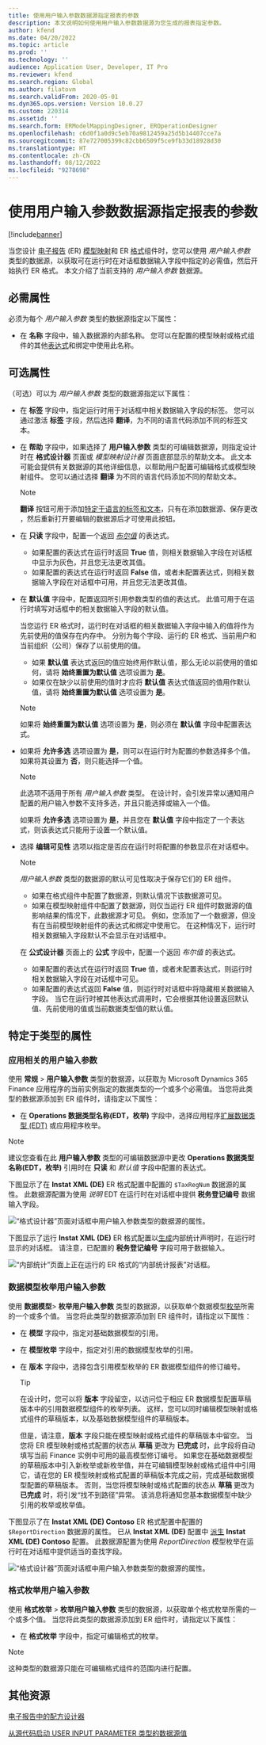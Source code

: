 ```yaml
---
title: 使用用户输入参数数据源指定报表的参数
description: 本文说明如何使用用户输入参数数据源为您生成的报表指定参数。
author: kfend
ms.date: 04/20/2022
ms.topic: article
ms.prod: ''
ms.technology: ''
audience: Application User, Developer, IT Pro
ms.reviewer: kfend
ms.search.region: Global
ms.author: filatovm
ms.search.validFrom: 2020-05-01
ms.dyn365.ops.version: Version 10.0.27
ms.custom: 220314
ms.assetid: ''
ms.search.form: ERModelMappingDesigner, EROperationDesigner
ms.openlocfilehash: c6d0f1a0d9c5eb70a9812459a25d5b14407cce7a
ms.sourcegitcommit: 87e727005399c82cbb6509f5ce9fb33d18928d30
ms.translationtype: HT
ms.contentlocale: zh-CN
ms.lasthandoff: 08/12/2022
ms.locfileid: "9278698"
---
```

# <a name="use-user-input-parameter-data-sources-to-specify-parameters-for-a-report"></a>使用用户输入参数数据源指定报表的参数

[!include[banner](../includes/banner.md)]

当您设计 [电子报告](general-electronic-reporting.md) (ER) [模型映射](er-overview-components.md#model-mapping-component)和 ER [格式](er-overview-components.md#format-component)组件时，您可以使用 *用户输入参数* 类型的数据源，以获取可在运行时在对话框数据输入字段中指定的必需值，然后开始执行 ER 格式。 本文介绍了当前支持的 *用户输入参数* 数据源。

## <a name="mandatory-properties"></a><a name="mandatory-properties"></a>必需属性

必须为每个 *用户输入参数* 类型的数据源指定以下属性：

- 在 **名称** 字段中，输入数据源的内部名称。 您可以在配置的模型映射或格式组件的其他[表达式](er-formula-language.md)和绑定中使用此名称。

## <a name="optional-properties"></a><a name="optional-properties"></a>可选属性

（可选）可以为 *用户输入参数* 类型的数据源指定以下属性：

- 在 **标签** 字段中，指定运行时用于对话框中相关数据输入字段的标签。 您可以通过激活 **标签** 字段，然后选择 **翻译**，为不同的语言代码添加不同的标签文本。
- 在 **帮助** 字段中，如果选择了 **用户输入参数** 类型的可编辑数据源，则指定设计时在 **格式设计器** 页面或 *模型映射设计器* 页面底部显示的帮助文本。 此文本可能会提供有关数据源的其他详细信息，以帮助用户配置可编辑格式或模型映射组件。 您可以通过选择 **翻译** 为不同的语言代码添加不同的帮助文本。

    > [!NOTE]
    > **翻译** 按钮可用于添加[特定于语言的标签和文本](er-design-multilingual-reports.md#format-component)，只有在添加数据源、保存更改 ，然后重新打开要编辑的数据源后才可使用此按钮。

- 在 **只读** 字段中，配置一个返回 *[布尔值](er-formula-supported-data-types-primitive.md#boolean)* 的表达式。

    - 如果配置的表达式在运行时返回 **True** 值，则相关数据输入字段在对话框中显示为灰色，并且您无法更改其值。
    - 如果配置的表达式在运行时返回 **False** 值，或者未配置表达式，则相关数据输入字段在对话框中可用，并且您无法更改其值。

- 在 **默认值** 字段中，配置返回所引用参数类型的值的表达式。 此值可用于在运行时填写对话框中的相关数据输入字段的默认值。

    当您运行 ER 格式时，运行时在对话框的相关数据输入字段中输入的值将作为先前使用的值保存在内存中。 分别为每个字段、运行的 ER 格式、当前用户和当前组织（公司）保存了以前使用的值。

    - 如果 **默认值** 表达式返回的值应始终用作默认值，那么无论以前使用的值如何，请将 **始终重置为默认值** 选项设置为 **是**。
    - 如果仅在缺少以前使用的值时才应将 **默认值** 表达式值返回的值用作默认值，请将 **始终重置为默认值** 选项设置为 **是**。

    > [!NOTE]
    > 如果将 **始终重置为默认值** 选项设置为 **是**，则必须在 **默认值** 字段中配置表达式。

- 如果将 **允许多选** 选项设置为 **是**，则可以在运行时为配置的参数选择多个值。 如果将其设置为 **否**，则只能选择一个值。

    > [!NOTE]
    > 此选项不适用于所有 *用户输入参数* 类型。 在设计时，会引发异常以通知用户配置的用户输入参数不支持多选，并且只能选择或输入一个值。
    >
    > 如果将 **允许多选** 选项设置为 **是**，并且您在 **默认值** 字段中指定了一个表达式，则该表达式只能用于设置一个默认值。

- 选择 **编辑可见性** 选项以指定是否应在运行时将配置的参数显示在对话框中。

    > [!NOTE]
    > *用户输入参数* 类型的数据源的默认可见性取决于保存它们的 ER 组件。
    >
    > - 如果在格式组件中配置了数据源，则默认情况下该数据源可见。
    > - 如果在模型映射组件中配置了数据源，则仅当运行 ER 组件时数据源的值影响结果的情况下，此数据源才可见。 例如，您添加了一个数据源，但没有在当前模型映射组件的表达式和绑定中使用它。 在这种情况下，运行时相关数据输入字段默认不会显示在对话框中。 

    在 **公式设计器** 页面上的 **公式** 字段中，配置一个返回 *布尔值* 的表达式。

    - 如果配置的表达式在运行时返回 **True** 值，或者未配置表达式，则运行时相关数据输入字段在对话框中可见。
    - 如果配置的表达式返回 **False** 值，则运行时对话框中将隐藏相关数据输入字段。 当它在运行时被其他表达式调用时，它会根据其他设置返回默认值、先前使用的值或当前数据类型值的默认值。

## <a name="type-specific-properties"></a>特定于类型的属性

### <a name="application-dependent-user-input-parameter"></a>应用相关的用户输入参数

使用 **常规** \> **用户输入参数** 类型的数据源，以获取为 Microsoft Dynamics 365 Finance 应用程序的当前实例指定的数据类型的一个或多个必需值。 当您将此类型的数据源添加到 ER 组件时，请指定以下属性：

- 在 **Operations 数据类型名称(EDT，枚举)** 字段中，选择应用程序[扩展数据类型 (EDT)](../extensibility/extensible-edts.md) 或应用程序枚举。

> [!NOTE]
> 建议您查看在此 **用户输入参数** 类型的可编辑数据源中更改 **Operations 数据类型名称(EDT，枚举)** 引用时在 **只读** 和 *默认值* 字段中配置的表达式。

下图显示了在 **Instat XML (DE)** ER 格式配置中配置的 `$TaxRegNum` 数据源的属性。 此数据源配置为使用 *说明* EDT 在运行时在对话框中提供 **税务登记编号** 数据输入字段。

![“格式设计器”页面对话框中用户输入参数类型的数据源的属性。](./media/er-user-input-parameter-data-sources-01.png)

下图显示了运行 **Instat XML (DE)** ER 格式配置以[生成](../../../finance/localizations/tasks/eur-00002-eu-intrastat-declaration.md)内部统计声明时，在运行时显示的对话框。 请注意，已配置的 **税务登记编号** 字段可用于数据输入。

![“内部统计”页面上正在运行的 ER 格式的“内部统计报表”对话框。](./media/er-user-input-parameter-data-sources-02.png)

### <a name="data-model-enumeration-user-input-parameter"></a>数据模型枚举用户输入参数

使用 **数据模型**\> **枚举用户输入参数** 类型的数据源，以获取单个数据模型[枚举](er-formula-supported-data-types-primitive.md#enumeration)所需的一个或多个值。 当您将此类型的数据源添加到 ER 组件时，请指定以下属性：

- 在 **模型** 字段中，指定对基础数据模型的引用。
- 在 **模型枚举** 字段中，指定对引用的数据模型枚举的引用。
- 在 **版本** 字段中，选择包含引用模型枚举的 ER 数据模型组件的修订编号。

    > [!TIP]
    > 在设计时，您可以将 **版本** 字段留空，以访问位于相应 ER 数据模型配置草稿版本中的引用数据模型组件的枚举列表。 这样，您可以同时编辑模型映射或格式组件的草稿版本，以及基础数据模型组件的草稿版本。
    >
    > 但是，请注意，**版本** 字段只能在模型映射或格式组件的草稿版本中留空。 当您将 ER 模型映射或格式配置的状态从 **草稿** 更改为 **已完成** 时，此字段将自动填写当前 Finance 实例中可用的最高模型修订编号。 如果您在基础数据模型的草稿版本中引入新枚举或新枚举值，并在可编辑模型映射或格式组件中引用它，请在您的 ER 模型映射或格式配置的草稿版本完成之前，完成基础数据模型配置的草稿版本。 否则，当您将模型映射或格式配置的状态从 **草稿** 更改为 **已完成** 时，将引发“找不到路径”异常。 该消息将通知您基本数据模型中缺少引用的枚举或枚举值。

下图显示了在 **Instat XML (DE) Contoso** ER 格式配置中配置的 `$ReportDirection` 数据源的属性。 已从 **Instat XML (DE)** 配置中 [派生](general-electronic-reporting.md#Configuration) **Instat XML (DE) Contoso** 配置。 此数据源配置为使用 *ReportDirection* 模型枚举在运行时在对话框中提供适当的查找字段。

![“格式设计器”页面对话框中用户输入参数类型的数据源的属性。](./media/er-user-input-parameter-data-sources-03.png)

### <a name="format-enumeration-user-input-parameter"></a>格式枚举用户输入参数

使用 **格式枚举** \> **枚举用户输入参数** 类型的数据源，以获取单个格式枚举所需的一个或多个值。 当您将此类型的数据源添加到 ER 组件时，请指定以下属性：

- 在 **格式枚举** 字段中，指定可编辑格式的枚举。

> [!NOTE]
> 这种类型的数据源只能在可编辑格式组件的范围内进行配置。

## <a name="additional-resources"></a>其他资源

[电子报告中的配方设计器](general-electronic-reporting-formula-designer.md)

[从源代码启动 USER INPUT PARAMETER 类型的数据源值](er-initiate-uip-data-source-value-from-source-code.md)
